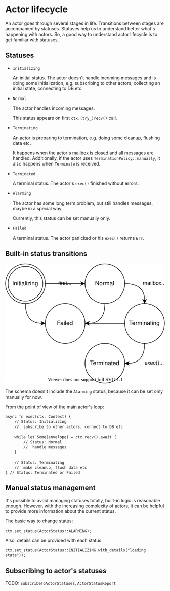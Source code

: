 # Actor lifecycle

An actor goes through several stages in life. Transitions between stages are accompanied by statuses. Statuses help us to understand better what's happening with actors. So, a good way to understand actor lifecycle is to get familiar with statuses.

## Statuses

* `Initializing`

    An initial status.
    The actor doesn't handle incoming messages and is doing some initialization, e.g. subscribing to other actors, collecting an initial state, connecting to DB etc.

* `Normal`

    The actor handles incoming messages.

    This status appears on first `ctx.(try_)recv()` call.

* `Terminating`

    An actor is preparing to termination, e.g. doing some cleanup, flushing data etc.

    It happens when the actor's [mailbox is closed][mailbox] and all messages are handled. Additionally, if the actor uses `TerminationPolicy::manually`, it also happens when `Terminate` is received.

* `Terminated`

    A terminal status. The actor's `exec()` finished without errors.

* `Alarming`

    The actor has some long term problem, but still handles messages, maybe in a special way.

    Currently, this status can be set manually only.

* `Failed`

    A terminal status. The actor panicked or his `exec()` returns `Err`.

## Built-in status transitions

![](assets/status-default-transitions.drawio.svg)

The schema doesn't include the `Alarming` status, because it can be set only manually for now.

From the point of view of the main actor's loop:
```rust,ignore
async fn exec(ctx: Context) {
    // Status: Initializing
    //  subscribe to other actors, connect to DB etc

    while let Some(envelope) = ctx.recv().await {
        // Status: Normal
        //  handle messages
    }

    // Status: Terminating
    //  make cleanup, flush data etc
} // Status: Terminated or Failed
```

## Manual status management
It's possible to avoid managing statuses totally, built-in logic is reasonable enough. However, with the increasing complexity of actors, it can be helpful to provide more information about the current status.

The basic way to change status:
```rust,ignore
ctx.set_status(ActorStatus::ALARMING);
```

Also, details can be provided with each status:
```rust,ignore
ctx.set_status(ActorStatus::INITIALIZING.with_details("loading state"));
```

## Subscribing to actor's statuses
TODO: `SubscribeToActorStatuses`, `ActorStatusReport`

[mailbox]: ./ch02-01-a-mailbox.html
